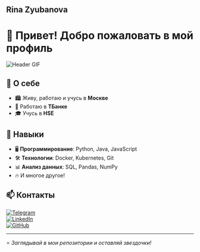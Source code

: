 ## Rina Zyubanova
# 👋 Привет! Добро пожаловать в мой профиль  

![Header GIF](https://media.giphy.com/media/QTfX9Ejfra3ZmNxh6B/giphy.gif)  

## 📍 О себе  
- 🏙️ Живу, работаю и учусь в **Москве**  
- 💼 Работаю в **ТБанке**  
- 🎓 Учусь в **HSE**  

## 🚀 Навыки  
- 🖥️ **Программирование**: Python, Java, JavaScript  
- 🛠️ **Технологии**: Docker, Kubernetes, Git  
- 📊 **Анализ данных**: SQL, Pandas, NumPy  
- 🔥 И многое другое!  

## 📫 Контакты  
[![Telegram](https://img.shields.io/badge/Telegram-26A5E4?style=for-the-badge&logo=telegram&logoColor=white)](https://t.me/your_username)  
[![LinkedIn](https://img.shields.io/badge/LinkedIn-0077B5?style=for-the-badge&logo=linkedin&logoColor=white)](https://www.linkedin.com/in/your_username/)  
[![GitHub](https://img.shields.io/badge/GitHub-181717?style=for-the-badge&logo=github&logoColor=white)](https://github.com/your_username)  

---
⭐️ *Заглядывай в мои репозитории и оставляй звездочки!*  
